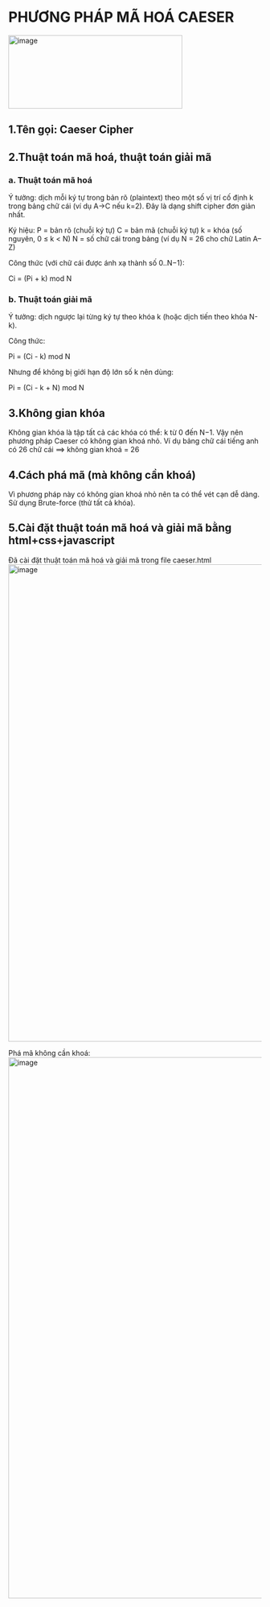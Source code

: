 # PHƯƠNG PHÁP MÃ HOÁ CAESER
<img width="346" height="146" alt="image" src="https://github.com/user-attachments/assets/6f1ee22d-835c-4fd7-94cf-50df3658ca04" />

## 1.Tên gọi: Caeser Cipher
## 2.Thuật toán mã hoá, thuật toán giải mã
### a. Thuật toán mã hoá
Ý tưởng: dịch mỗi ký tự trong bản rõ (plaintext) theo một số vị trí cố định k trong bảng chữ cái (ví dụ A→C nếu k=2). Đây là dạng shift cipher đơn giản nhất.

Ký hiệu:
  P = bản rõ (chuỗi ký tự)
  C = bản mã (chuỗi ký tự)
  k = khóa (số nguyên, 0 ≤ k < N)
  N = số chữ cái trong bảng (ví dụ N = 26 cho chữ Latin A–Z)

Công thức (với chữ cái được ánh xạ thành số 0..N−1):

  Ci = (Pi + k) mod N

### b. Thuật toán giải mã
Ý tưởng: dịch ngược lại từng ký tự theo khóa k (hoặc dịch tiến theo khóa N-k).

Công thức:

  Pi = (Ci - k) mod N

Nhưng để không bị giới hạn độ lớn số k nên dùng:

  Pi = (Ci - k + N) mod N
  
## 3.Không gian khóa
Không gian khóa là tập tất cả các khóa có thể: k từ 0 đến N−1.
Vậy nên phương pháp Caeser có không gian khoá nhỏ.
Ví dụ bảng chữ cái tiếng anh có 26 chữ cái ==> không gian khoá = 26
## 4.Cách phá mã (mà không cần khoá)
Vì phương pháp này có không gian khoá nhỏ nên ta có thể vét cạn dễ dàng.
Sử dụng Brute-force (thử tất cả khóa).
## 5.Cài đặt thuật toán mã hoá và giải mã bằng html+css+javascript
Đã cài đặt thuật toán mã hoá và giải mã trong file caeser.html
<img width="1896" height="949" alt="image" src="https://github.com/user-attachments/assets/fd3ea1ca-c70a-48ed-8384-5c7d1c662937" />

Phá mã không cần khoá:
<img width="1877" height="1076" alt="image" src="https://github.com/user-attachments/assets/203cf10d-f19c-4dc9-a227-dd6abfee3dbe" />
